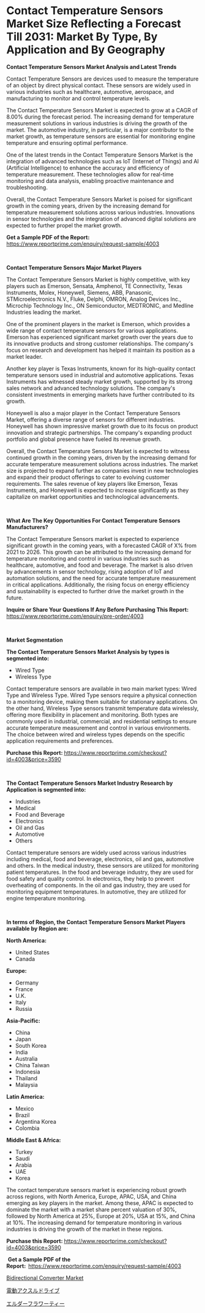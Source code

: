 <p><h1>Contact Temperature Sensors Market Size Reflecting a Forecast Till 2031: Market By Type, By Application and By Geography</h1></p><p><strong>Contact Temperature Sensors Market Analysis and Latest Trends</strong></p>
<p><p>Contact Temperature Sensors are devices used to measure the temperature of an object by direct physical contact. These sensors are widely used in various industries such as healthcare, automotive, aerospace, and manufacturing to monitor and control temperature levels.</p><p>The Contact Temperature Sensors Market is expected to grow at a CAGR of 8.00% during the forecast period. The increasing demand for temperature measurement solutions in various industries is driving the growth of the market. The automotive industry, in particular, is a major contributor to the market growth, as temperature sensors are essential for monitoring engine temperature and ensuring optimal performance.</p><p>One of the latest trends in the Contact Temperature Sensors Market is the integration of advanced technologies such as IoT (Internet of Things) and AI (Artificial Intelligence) to enhance the accuracy and efficiency of temperature measurement. These technologies allow for real-time monitoring and data analysis, enabling proactive maintenance and troubleshooting.</p><p>Overall, the Contact Temperature Sensors Market is poised for significant growth in the coming years, driven by the increasing demand for temperature measurement solutions across various industries. Innovations in sensor technologies and the integration of advanced digital solutions are expected to further propel the market growth.</p></p>
<p><strong>Get a Sample PDF of the Report:&nbsp;</strong> <a href="https://www.reportprime.com/enquiry/request-sample/4003">https://www.reportprime.com/enquiry/request-sample/4003</a></p>
<p>&nbsp;</p>
<p><strong>Contact Temperature Sensors Major Market Players</strong></p>
<p><p>The Contact Temperature Sensors Market is highly competitive, with key players such as Emerson, Sensata, Amphenol, TE Connectivity, Texas Instruments, Molex, Honeywell, Siemens, ABB, Panasonic, STMicroelectronics N.V., Fluke, Delphi, OMRON, Analog Devices Inc., Microchip Technology Inc., ON Semiconductor, MEDTRONIC, and Medline Industries leading the market.</p><p>One of the prominent players in the market is Emerson, which provides a wide range of contact temperature sensors for various applications. Emerson has experienced significant market growth over the years due to its innovative products and strong customer relationships. The company's focus on research and development has helped it maintain its position as a market leader.</p><p>Another key player is Texas Instruments, known for its high-quality contact temperature sensors used in industrial and automotive applications. Texas Instruments has witnessed steady market growth, supported by its strong sales network and advanced technology solutions. The company's consistent investments in emerging markets have further contributed to its growth.</p><p>Honeywell is also a major player in the Contact Temperature Sensors Market, offering a diverse range of sensors for different industries. Honeywell has shown impressive market growth due to its focus on product innovation and strategic partnerships. The company's expanding product portfolio and global presence have fueled its revenue growth.</p><p>Overall, the Contact Temperature Sensors Market is expected to witness continued growth in the coming years, driven by the increasing demand for accurate temperature measurement solutions across industries. The market size is projected to expand further as companies invest in new technologies and expand their product offerings to cater to evolving customer requirements. The sales revenue of key players like Emerson, Texas Instruments, and Honeywell is expected to increase significantly as they capitalize on market opportunities and technological advancements.</p></p>
<p>&nbsp;</p>
<p><strong>What Are The Key Opportunities For Contact Temperature Sensors Manufacturers?</strong></p>
<p><p>The Contact Temperature Sensors market is expected to experience significant growth in the coming years, with a forecasted CAGR of X% from 2021 to 2026. This growth can be attributed to the increasing demand for temperature monitoring and control in various industries such as healthcare, automotive, and food and beverage. The market is also driven by advancements in sensor technology, rising adoption of IoT and automation solutions, and the need for accurate temperature measurement in critical applications. Additionally, the rising focus on energy efficiency and sustainability is expected to further drive the market growth in the future.</p></p>
<p><strong>Inquire or Share Your Questions If Any Before Purchasing This Report:</strong> <a href="https://www.reportprime.com/enquiry/pre-order/4003">https://www.reportprime.com/enquiry/pre-order/4003</a></p>
<p>&nbsp;</p>
<p><strong>Market Segmentation</strong></p>
<p><strong>The Contact Temperature Sensors Market Analysis by types is segmented into:</strong></p>
<p><ul><li>Wired Type</li><li>Wireless Type</li></ul></p>
<p><p>Contact temperature sensors are available in two main market types: Wired Type and Wireless Type. Wired Type sensors require a physical connection to a monitoring device, making them suitable for stationary applications. On the other hand, Wireless Type sensors transmit temperature data wirelessly, offering more flexibility in placement and monitoring. Both types are commonly used in industrial, commercial, and residential settings to ensure accurate temperature measurement and control in various environments. The choice between wired and wireless types depends on the specific application requirements and preferences.</p></p>
<p><strong>Purchase this Report:&nbsp;</strong><a href="https://www.reportprime.com/checkout?id=4003&price=3590">https://www.reportprime.com/checkout?id=4003&price=3590</a></p>
<p>&nbsp;</p>
<p><strong>The Contact Temperature Sensors Market Industry Research by Application is segmented into:</strong></p>
<p><ul><li>Industries</li><li>Medical</li><li>Food and Beverage</li><li>Electronics</li><li>Oil and Gas</li><li>Automotive</li><li>Others</li></ul></p>
<p><p>Contact temperature sensors are widely used across various industries including medical, food and beverage, electronics, oil and gas, automotive and others. In the medical industry, these sensors are utilized for monitoring patient temperatures. In the food and beverage industry, they are used for food safety and quality control. In electronics, they help to prevent overheating of components. In the oil and gas industry, they are used for monitoring equipment temperatures. In automotive, they are utilized for engine temperature monitoring.</p></p>
<p>&nbsp;</p>
<p><strong>In terms of Region, the Contact Temperature Sensors Market Players available by Region are:</strong></p>
<p>
    <p> <strong> North America: </strong>
        <ul>
            <li>United States</li>
            <li>Canada</li>
        </ul>
        </p> 
    <p> <strong> Europe: </strong>
        <ul>
            <li>Germany</li>
            <li>France</li>
            <li>U.K.</li>
            <li>Italy</li>
            <li>Russia</li>
        </ul>
        </p> 
    <p> <strong> Asia-Pacific: </strong>
        <ul>
            <li>China</li>
            <li>Japan</li>
            <li>South Korea</li>
            <li>India</li>
            <li>Australia</li>
            <li>China Taiwan</li>
            <li>Indonesia</li>
            <li>Thailand</li>
            <li>Malaysia</li>
        </ul>
        </p> 
    <p> <strong> Latin America: </strong>
        <ul>
            <li>Mexico</li>
            <li>Brazil</li>
            <li>Argentina Korea</li>
            <li>Colombia</li>
        </ul>
        </p> 
    <p> <strong> Middle East & Africa: </strong>
        <ul>
            <li>Turkey</li>
            <li>Saudi</li>
            <li>Arabia</li>
            <li>UAE</li>
            <li>Korea</li>
        </ul>
    </p>
    </p>
<p><p>The contact temperature sensors market is experiencing robust growth across regions, with North America, Europe, APAC, USA, and China emerging as key players in the market. Among these, APAC is expected to dominate the market with a market share percent valuation of 30%, followed by North America at 25%, Europe at 20%, USA at 15%, and China at 10%. The increasing demand for temperature monitoring in various industries is driving the growth of the market in these regions.</p></p>
<p><strong>Purchase this Report: </strong><a href="https://www.reportprime.com/checkout?id=4003&price=3590">https://www.reportprime.com/checkout?id=4003&price=3590</a></p>
<p>&nbsp;<strong>Get a Sample PDF of the Report:&nbsp;&nbsp;</strong><a href="https://www.reportprime.com/enquiry/request-sample/4003">https://www.reportprime.com/enquiry/request-sample/4003</a></p>
<p><strong></strong></p>
<p><p><a href="https://github.com/mancsybtousav/Market-Research-Report-List-1/blob/main/bidirectional-converter-market.md">Bidirectional Converter Market</a></p><p><a href="https://github.com/KaydenJohns1964/Market-Research-Report-List-1/blob/main/928654714889.md">電動アクスルドライブ</a></p><p><a href="https://github.com/marbadji/Market-Research-Report-List-1/blob/main/666242214888.md">エルダーフラワーティー</a></p></p>